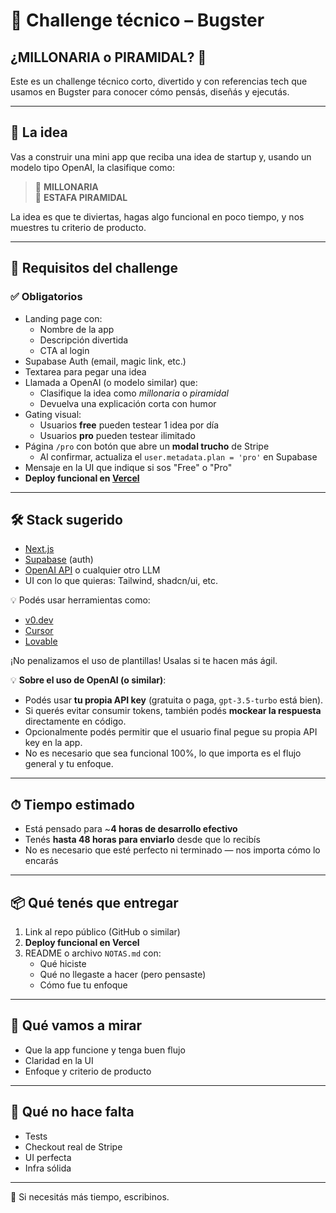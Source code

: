 # 🚀 Challenge técnico – Bugster  
## ¿MILLONARIA o PIRAMIDAL? 🤔

Este es un challenge técnico corto, divertido y con referencias tech que usamos en Bugster para conocer cómo pensás, diseñás y ejecutás.

---

## 🧠 La idea

Vas a construir una mini app que reciba una idea de startup y, usando un modelo tipo OpenAI, la clasifique como:

> 🚀 **MILLONARIA**  
> 💸 **ESTAFA PIRAMIDAL**

La idea es que te diviertas, hagas algo funcional en poco tiempo, y nos muestres tu criterio de producto.

---

## 🧩 Requisitos del challenge

### ✅ Obligatorios

- Landing page con:
  - Nombre de la app
  - Descripción divertida
  - CTA al login
- Supabase Auth (email, magic link, etc.)
- Textarea para pegar una idea
- Llamada a OpenAI (o modelo similar) que:
  - Clasifique la idea como *millonaria* o *piramidal*
  - Devuelva una explicación corta con humor
- Gating visual:
  - Usuarios **free** pueden testear 1 idea por día
  - Usuarios **pro** pueden testear ilimitado
- Página `/pro` con botón que abre un **modal trucho** de Stripe
  - Al confirmar, actualiza el `user.metadata.plan = 'pro'` en Supabase
- Mensaje en la UI que indique si sos "Free" o "Pro"
- **Deploy funcional en [Vercel](https://vercel.com/)**

---

## 🛠 Stack sugerido

- [Next.js](https://nextjs.org/)
- [Supabase](https://supabase.com/) (auth)
- [OpenAI API](https://platform.openai.com/) o cualquier otro LLM
- UI con lo que quieras: Tailwind, shadcn/ui, etc.

💡 Podés usar herramientas como:
- [v0.dev](https://v0.dev)
- [Cursor](https://www.cursor.sh/)
- [Lovable](https://www.lovable.dev/)

¡No penalizamos el uso de plantillas! Usalas si te hacen más ágil.

💡 **Sobre el uso de OpenAI (o similar)**:
- Podés usar **tu propia API key** (gratuita o paga, `gpt-3.5-turbo` está bien).
- Si querés evitar consumir tokens, también podés **mockear la respuesta** directamente en código.
- Opcionalmente podés permitir que el usuario final pegue su propia API key en la app.
- No es necesario que sea funcional 100%, lo que importa es el flujo general y tu enfoque.

---

## ⏱ Tiempo estimado

- Está pensado para ~**4 horas de desarrollo efectivo**
- Tenés **hasta 48 horas para enviarlo** desde que lo recibís
- No es necesario que esté perfecto ni terminado — nos importa cómo lo encarás

---

## 📦 Qué tenés que entregar

1. Link al repo público (GitHub o similar)
2. **Deploy funcional en Vercel**
3. README o archivo `NOTAS.md` con:
   - Qué hiciste
   - Qué no llegaste a hacer (pero pensaste)
   - Cómo fue tu enfoque

---

## 🧐 Qué vamos a mirar

- Que la app funcione y tenga buen flujo
- Claridad en la UI
- Enfoque y criterio de producto

---

## 🛑 Qué no hace falta

- Tests
- Checkout real de Stripe
- UI perfecta
- Infra sólida

---

💬 Si necesitás más tiempo, escribinos.  

